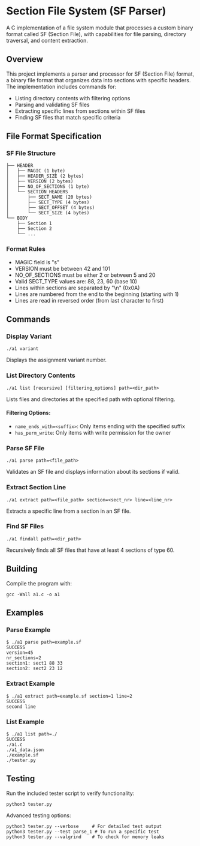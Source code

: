 # Section File System (SF Parser)

A C implementation of a file system module that processes a custom binary format called SF (Section File), with capabilities for file parsing, directory traversal, and content extraction.

## Overview

This project implements a parser and processor for SF (Section File) format, a binary file format that organizes data into sections with specific headers. The implementation includes commands for:

- Listing directory contents with filtering options
- Parsing and validating SF files
- Extracting specific lines from sections within SF files
- Finding SF files that match specific criteria

## File Format Specification

### SF File Structure

```
├── HEADER
│   ├── MAGIC (1 byte)
│   ├── HEADER_SIZE (2 bytes)
│   ├── VERSION (2 bytes)
│   ├── NO_OF_SECTIONS (1 byte)
│   └── SECTION_HEADERS
│       ├── SECT_NAME (20 bytes)
│       ├── SECT_TYPE (4 bytes)
│       ├── SECT_OFFSET (4 bytes)
│       └── SECT_SIZE (4 bytes)
└── BODY
    ├── Section 1
    ├── Section 2
    └── ...
```

### Format Rules

- MAGIC field is "s"
- VERSION must be between 42 and 101
- NO_OF_SECTIONS must be either 2 or between 5 and 20
- Valid SECT_TYPE values are: 88, 23, 60 (base 10)
- Lines within sections are separated by "\n" (0x0A)
- Lines are numbered from the end to the beginning (starting with 1)
- Lines are read in reversed order (from last character to first)

## Commands

### Display Variant
```
./a1 variant
```
Displays the assignment variant number.

### List Directory Contents
```
./a1 list [recursive] [filtering_options] path=<dir_path>
```
Lists files and directories at the specified path with optional filtering.

#### Filtering Options:
- `name_ends_with=<suffix>`: Only items ending with the specified suffix
- `has_perm_write`: Only items with write permission for the owner

### Parse SF File
```
./a1 parse path=<file_path>
```
Validates an SF file and displays information about its sections if valid.

### Extract Section Line
```
./a1 extract path=<file_path> section=<sect_nr> line=<line_nr>
```
Extracts a specific line from a section in an SF file.

### Find SF Files
```
./a1 findall path=<dir_path>
```
Recursively finds all SF files that have at least 4 sections of type 60.

## Building

Compile the program with:
```
gcc -Wall a1.c -o a1
```

## Examples

### Parse Example
```
$ ./a1 parse path=example.sf
SUCCESS
version=45
nr_sections=2
section1: sect1 88 33
section2: sect2 23 12
```

### Extract Example
```
$ ./a1 extract path=example.sf section=1 line=2
SUCCESS
second line
```

### List Example
```
$ ./a1 list path=./
SUCCESS
./a1.c
./a1_data.json
./example.sf
./tester.py
```

## Testing

Run the included tester script to verify functionality:
```
python3 tester.py
```

Advanced testing options:
```
python3 tester.py --verbose     # For detailed test output
python3 tester.py --test parse_1 # To run a specific test
python3 tester.py --valgrind    # To check for memory leaks
```
